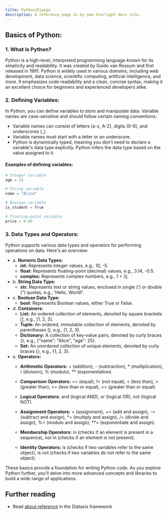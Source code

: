 ```yaml
---
title: Python/Django
description: A reference page in my new Starlight docs site.
---
```


## Basics of Python:
### 1. What Is Python?
Python is a high-level, interpreted programming language known for its simplicity and readability. It was created by Guido van Rossum and first released in 1991. Python is widely used in various domains, including web development, data science, scientific computing, artificial intelligence, and more. It emphasizes code readability and a clean, concise syntax, making it an excellent choice for beginners and experienced developers alike.

### 2. Defining Variables:
In Python, you can define variables to store and manipulate data. Variable names are case-sensitive and should follow certain naming conventions:

- Variable names can consist of letters (a-z, A-Z), digits (0-9), and underscores (_).
- Variable names must start with a letter or an underscore.
- Python is dynamically typed, meaning you don't need to declare a variable's data type explicitly. Python infers the data type based on the value assigned to it.

#### Examples of defining variables:

```py
# Integer variable
age = 25

# String variable
name = "Alice"

# Boolean variable
is_student = True

# Floating-point variable
price = 9.99
```
### 3. Data Types and Operators:
Python supports various data types and operators for performing operations on data. Here's an overview:

- a. **Numeric Data Types:**
  - **int:** Represents integer values, e.g., 10, -5.
  - **float:** Represents floating-point (decimal) values, e.g., 3.14, -0.5.
  - **complex:** Represents complex numbers, e.g., 1 + 2j.
- b. **String Data Type:**
  - **str:** Represents text or string values, enclosed in single (') or double (") quotes, e.g., 'Hello, World!'.
- c. **Boolean Data Type:**
  - **bool:** Represents Boolean values, either True or False.
- d. **Containers:**
  - **List:** An ordered collection of elements, denoted by square brackets [], e.g., [1, 2, 3].
  - **Tuple:** An ordered, immutable collection of elements, denoted by parentheses (), e.g., (1, 2, 3).
  - **Dictionary:** A collection of key-value pairs, denoted by curly braces {}, e.g., {"name": "Alice", "age": 25}.
  - **Set:** An unordered collection of unique elements, denoted by curly braces {}, e.g., {1, 2, 3}.
- e. **Operators:**
  - **Arithmetic Operators:** + (addition), - (subtraction), * (multiplication), / (division), % (modulo), ** (exponentiation).

  - **Comparison Operators:** == (equal), != (not equal), < (less than), > (greater than), <= (less than or equal), >= (greater than or equal).

  - **Logical Operators:** and (logical AND), or (logical OR), not (logical NOT).

  - **Assignment Operators:** = (assignment), += (add and assign), -= (subtract and assign), *= (multiply and assign), /= (divide and assign), %= (modulo and assign), **= (exponentiate and assign).

  - **Membership Operators:** in (checks if an element is present in a sequence), not in (checks if an element is not present).

  - **Identity Operators:** is (checks if two variables refer to the same object), is not (checks if two variables do not refer to the same object).

These basics provide a foundation for writing Python code. As you explore Python further, you'll delve into more advanced concepts and libraries to build a wide range of applications.

## Further reading

- Read [about reference](https://diataxis.fr/reference/) in the Diátaxis framework

